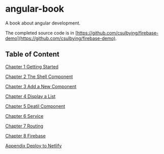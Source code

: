 # angular-book

A book about angular development.

The completed source code is in [https://github.com/csulbying/firebase-demo](https://github.com/csulbying/firebase-demo).

## Table of Content

[Chapter 1 Getting Started](./ch01/ch01-getting-started.md)

[Chapter 2 The Shell Component](./ch02/ch02-the-shell-component.md)

[Chapter 3 Add a New Component](./ch03/ch03-add-new-component.md)

[Chapter 4 Display a List](./ch04/ch04-display-list.md)

[Chapter 5 Deatil Component](./ch05/ch05-detail-component.md)

[Chapter 6 Service](./ch06/ch06-service.md)

[Chapter 7 Routing](./ch07/ch07-routing.md)

[Chapter 8 Firebase](./ch08/ch08-firebase.md)

[Appendix Deploy to Netlify](./appendix/deploy-to-netlify.md)
